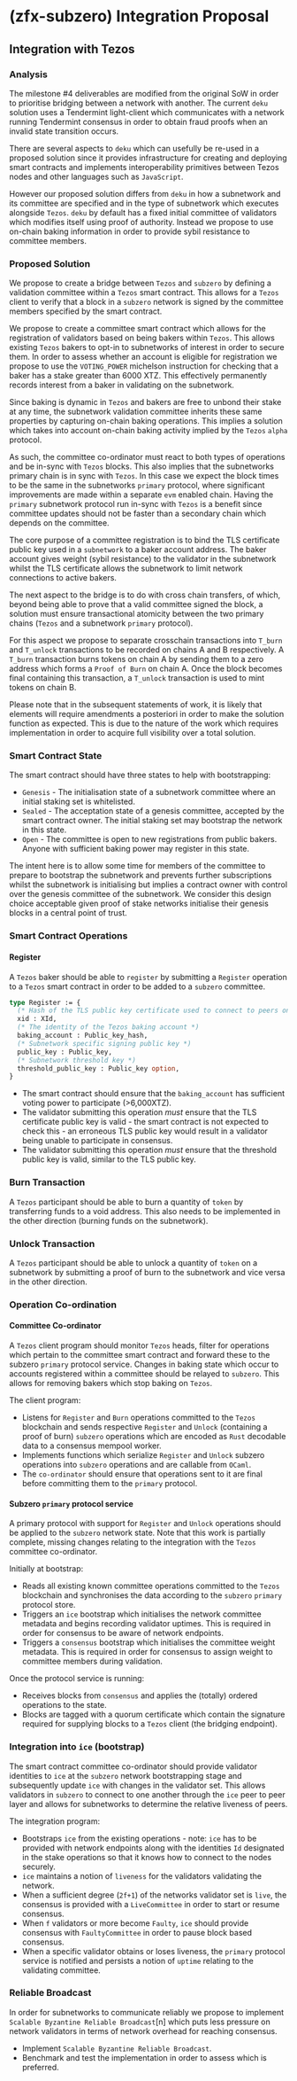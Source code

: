 # (zfx-subzero) Integration Proposal

## Integration with Tezos

### Analysis

The milestone #4 deliverables are modified from the original SoW in order to prioritise bridging between a network with another. The current `deku` solution uses a Tendermint light-client which communicates with a network running Tendermint consensus in order to obtain fraud proofs when an invalid state transition occurs.

There are several aspects to `deku` which can usefully be re-used in a proposed solution since it provides infrastructure for creating and deploying smart contracts and implements interoperability primitives between Tezos nodes and other languages such as `JavaScript`.

However our proposed solution differs from `deku` in how a subnetwork and its committee are specified and in the type of subnetwork which executes alongside `Tezos`. `deku` by default has a fixed initial committee of validators which modifies itself using proof of authority. Instead we propose to use on-chain baking information in order to provide sybil resistance to committee members.

### Proposed Solution

We propose to create a bridge between `Tezos` and `subzero` by defining a validation committee within a `Tezos` smart contract. This allows for a `Tezos` client to verify that a block in a `subzero` network is signed by the committee members specified by the smart contract. 

We propose to create a committee smart contract which allows for the registration of validators based on being bakers within `Tezos`. This allows existing `Tezos` bakers to opt-in to subnetworks of interest in order to secure them. In order to assess whether an account is eligible for registration we propose to use the `VOTING_POWER` michelson instruction for checking that a baker has a stake greater than 6000 XTZ. This effectively permanently records interest from a baker in validating on the subnetwork.

Since baking is dynamic in `Tezos` and bakers are free to unbond their stake at any time, the subnetwork validation committee inherits these same properties by capturing on-chain baking operations. This implies a solution which takes into account on-chain baking activity implied by the `Tezos` `alpha` protocol.

As such, the committee co-ordinator must react to both types of operations and be in-sync with `Tezos` blocks. This also implies that the subnetworks primary chain is in sync with `Tezos`. In this case we expect the block times to be the same in the subnetworks `primary` protocol, where significant improvements are made within a separate `evm` enabled chain. Having the `primary` subnetwork protocol run in-sync with `Tezos` is a benefit since committee updates should not be faster than a secondary chain which depends on the committee.

The core purpose of a committee registration is to bind the TLS certificate public key used in a `subnetwork` to a baker account address. The baker account gives weight (sybil resistance) to the validator in the subnetwork whilst the TLS certificate allows the subnetwork to limit network connections to active bakers.

The next aspect to the bridge is to do with cross chain transfers, of which, beyond being able to prove that a valid committee signed the block, a solution must ensure transactional atomicity between the two primary chains (`Tezos` and a subnetwork `primary` protocol). 

For this aspect we propose to separate crosschain transactions into `T_burn` and `T_unlock` transactions to be recorded on chains A and B respectively. A `T_burn` transaction burns tokens on chain A by sending them to a zero address which forms a `Proof of Burn` on chain A. Once the block becomes final containing this transaction, a `T_unlock` transaction is used to mint tokens on chain B. 

Please note that in the subsequent statements of work, it is likely that elements will require amendments a posteriori in order to make the solution function as expected. This is due to the nature of the work which requires implementation in order to acquire full visibility over a total solution.

### Smart Contract State

The smart contract should have three states to help with bootstrapping: 
* `Genesis` - The initialisation state of a subnetwork committee where an initial staking set is whitelisted.
* `Sealed` - The acceptation state of a genesis committee, accepted by the smart contract owner. The initial staking set may bootstrap the network in this state.
* `Open` - The committee is open to new registrations from public bakers. Anyone with sufficient baking power may register in this state.

The intent here is to allow some time for members of the committee to prepare to bootstrap the subnetwork and prevents further subscriptions whilst the subnetwork is initialising but implies a contract owner with control over the genesis committee of the subnetwork. We consider this design choice acceptable given proof of stake networks initialise their genesis blocks in a central point of trust.

### Smart Contract Operations

#### Register

A `Tezos` baker should be able to `register` by submitting a `Register` operation to a `Tezos` smart contract in order to be added to a `subzero` committee.

```ocaml
type Register := {
  (* Hash of the TLS public key certificate used to connect to peers on `subzero` *)
  xid : XId,
  (* The identity of the Tezos baking account *)
  baking_account : Public_key_hash,
  (* Subnetwork specific signing public key *)
  public_key : Public_key,
  (* Subnetwork threshold key *)
  threshold_public_key : Public_key option,
}
```

* The smart contract should ensure that the `baking_account` has sufficient voting power to participate (>6,000XTZ).
* The validator submitting this operation *must* ensure that the TLS certificate public key is valid - the smart contract is not expected to check this - an erroneous TLS public key would result in a validator being unable to participate in consensus.
* The validator submitting this operation *must* ensure that the threshold public key is valid, similar to the TLS public key.

### Burn Transaction

A `Tezos` participant should be able to burn a quantity of `token` by transferring funds to a void address. This also needs to be implemented in the other direction (burning funds on the subnetwork).

### Unlock Transaction

A `Tezos` participant should be able to unlock a quantity of `token` on a subnetwork by submitting a proof of burn to the subnetwork and vice versa in the other direction.

### Operation Co-ordination

#### Committee Co-ordinator

A `Tezos` client program should monitor `Tezos` heads, filter for operations which pertain to the committee smart contract and forward these to the subzero `primary` protocol service. Changes in baking state which occur to accounts registered within a committee should be relayed to `subzero`. This allows for removing bakers which stop baking on `Tezos`.

The client program:
* Listens for `Register` and `Burn` operations committed to the `Tezos` blockchain and sends respective `Register` and `Unlock` (containing a proof of burn) `subzero` operations which are encoded as `Rust` decodable data to a consensus mempool worker.
* Implements functions which serialize `Register` and `Unlock` subzero operations into `subzero` operations and are callable from `OCaml`.
* The `co-ordinator` should ensure that operations sent to it are final before committing them to the `primary` protocol.

#### Subzero `primary` protocol service

A primary protocol with support for `Register` and `Unlock` operations should be applied to the `subzero` network state. Note that this work is partially complete, missing changes relating to the integration with the `Tezos` committee co-ordinator.

Initially at bootstrap:
* Reads all existing known committee operations committed to the `Tezos` blockchain and synchronises the data according to the `subzero` `primary` protocol store.
* Triggers an `ice` bootstrap which initialises the network committee metadata and begins recording validator uptimes. This is required in order for consensus to be aware of network endpoints.
* Triggers a `consensus` bootstrap which initialises the committee weight metadata. This is required in order for consensus to assign weight to committee members during validation.

Once the protocol service is running:
* Receives blocks from `consensus` and applies the (totally) ordered operations to the state.
* Blocks are tagged with a quorum certificate which contain the signature required for supplying blocks to a `Tezos` client (the bridging endpoint).

### Integration into `ice` (bootstrap)

The smart contract committee co-ordinator should provide validator identities to `ice` at the `subzero` network bootstrapping stage and subsequently update `ice` with changes in the validator set. This allows validators in `subzero` to connect to one another through the `ice` peer to peer layer and allows for subnetworks to determine the relative liveness of peers.

The integration program:
* Bootstraps `ice` from the existing operations - note: `ice` has to be provided with network endpoints along with the identities `Id` designated in the stake operations so that it knows how to connect to the nodes securely.
* `ice` maintains a notion of `liveness` for the validators validating the network.
* When a sufficient degree (`2f+1`) of the networks validator set is `live`, the consensus is provided with a `LiveCommittee` in order to start or resume consensus.
* When `f` validators or more become `Faulty`, `ice` should provide consensus with `FaultyCommittee` in order to pause block based consensus.
* When a specific validator obtains or loses liveness, the `primary` protocol service is notified and persists a notion of `uptime` relating to the validating committee.

### Reliable Broadcast

In order for subnetworks to communicate reliably we propose to implement `Scalable Byzantine Reliable Broadcast`[n] which puts less pressure on network validators in terms of network overhead for reaching consensus. 

* Implement `Scalable Byzantine Reliable Broadcast`.
* Benchmark and test the implementation in order to assess which is preferred.

